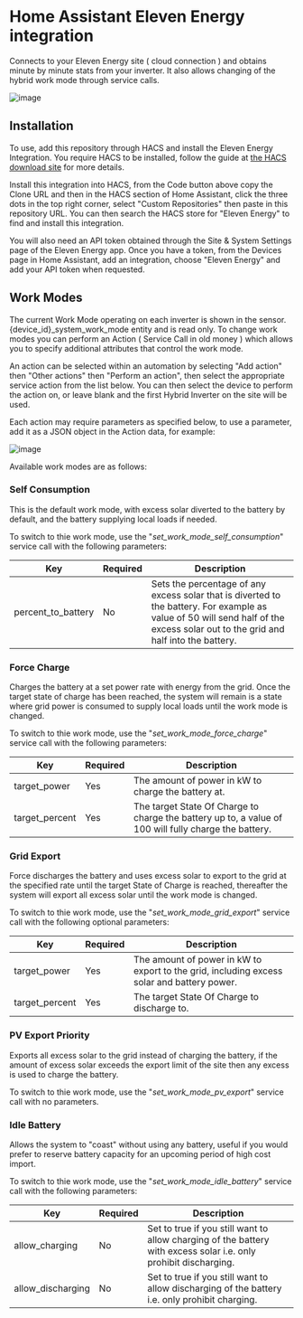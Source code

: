 # Home Assistant Eleven Energy integration

Connects to your Eleven Energy site ( cloud connection ) and obtains minute by minute stats from your inverter. It also allows changing of the hybrid work mode through service calls.

![image](https://github.com/user-attachments/assets/0633a512-6b2b-4f55-822b-78d9a788463c)


## Installation

To use, add this repository through HACS and install the Eleven Energy Integration. You require HACS to be installed, follow the guide at [the HACS download site](https://www.hacs.xyz/docs/use/download/download/) for more details.

Install this integration into HACS, from the Code button above copy the Clone URL and then in the HACS section of Home Assistant, click the three dots in the top right corner, select "Custom Repositories" then paste in this repository URL. You can then search the HACS store for "Eleven Energy" to find and install this integration.

You will also need an API token obtained through the Site & System Settings page of the Eleven Energy app. Once you have a token, from the Devices page in Home Assistant, add an integration, choose "Eleven Energy" and add your API token when requested.

## Work Modes

The current Work Mode operating on each inverter is shown in the sensor.{device_id}_system_work_mode entity and is read only. To change work modes you can perform an Action ( Service Call in old money ) which allows you to specify additional attributes that control the work mode.

An action can be selected within an automation by selecting "Add action" then "Other actions" then "Perform an action", then select the appropriate service action from the list below. You can then select the device to perform the action on, or leave blank and the first Hybrid Inverter on the site will be used.

Each action may require parameters as specified below, to use a parameter, add it as a JSON object in the Action data, for example:

![image](https://github.com/user-attachments/assets/7509b544-0a29-4979-93be-702f736bdc90)


Available work modes are as follows:

### Self Consumption

This is the default work mode, with excess solar diverted to the battery by default, and the battery supplying local loads if needed.

To switch to thie work mode, use the "_set_work_mode_self_consumption_" service call with the following parameters:

Key | Required | Description
--- | --- | -----------
percent_to_battery | No | Sets the percentage of any excess solar that is diverted to the battery. For example as value of 50 will send half of the excess solar out to the grid and half into the battery.

### Force Charge

Charges the battery at a set power rate with energy from the grid. Once the target state of charge has been reached, the system will remain is a state where grid power is consumed to supply local loads until the work mode is changed.

To switch to thie work mode, use the "_set_work_mode_force_charge_" service call with the following parameters:

Key | Required | Description
--- | --- | -----------
target_power | Yes | The amount of power in kW to charge the battery at.
target_percent | Yes | The target State Of Charge to charge the battery up to, a value of 100 will fully charge the battery.

### Grid Export

Force discharges the battery and uses excess solar to export to the grid at the specified rate until the target State of Charge is reached, thereafter the system will export all excess solar until the work mode is changed.

To switch to thie work mode, use the "_set_work_mode_grid_export_" service call with the following optional parameters:

Key | Required | Description
--- | --- | -----------
target_power | Yes | The amount of power in kW to export to the grid, including excess solar and battery power.
target_percent | Yes | The target State Of Charge to discharge to.

### PV Export Priority

Exports all excess solar to the grid instead of charging the battery, if the amount of excess solar exceeds the export limit of the site then any excess is used to charge the battery.

To switch to thie work mode, use the "_set_work_mode_pv_export_" service call with no parameters.

### Idle Battery

Allows the system to "coast" without using any battery, useful if you would prefer to reserve battery capacity for an upcoming period of high cost import.

To switch to thie work mode, use the "_set_work_mode_idle_battery_" service call with the following parameters:

Key | Required | Description
--- | --- | -----------
allow_charging | No | Set to true if you still want to allow charging of the battery with excess solar i.e. only prohibit discharging.
allow_discharging | No | Set to true if you still want to allow discharging of the battery i.e. only prohibit charging.
